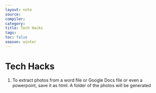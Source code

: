 ```yaml
---
layout: note
source:
compiler:
category:
title: Tech Hacks
tags: 
toc: false
season: winter
---
```


# Tech Hacks

1. To extract photos from a word file or Google Docs file or even a powerpoint, save it as html. A folder of the photos will be generated